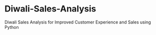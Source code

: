 # Diwali-Sales-Analysis
Diwali Sales Analysis for Improved Customer Experience and Sales using Python
